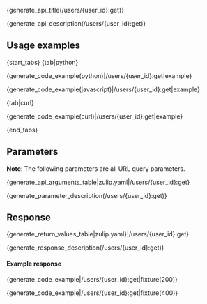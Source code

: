 {generate_api_title(/users/{user_id}:get)}

{generate_api_description(/users/{user_id}:get)}

## Usage examples

{start_tabs}
{tab|python}

{generate_code_example(python)|/users/{user_id}:get|example}

{generate_code_example(javascript)|/users/{user_id}:get|example}

{tab|curl}

{generate_code_example(curl)|/users/{user_id}:get|example}

{end_tabs}

## Parameters

**Note**: The following parameters are all URL query parameters.

{generate_api_arguments_table|zulip.yaml|/users/{user_id}:get}

{generate_parameter_description(/users/{user_id}:get)}

## Response

{generate_return_values_table|zulip.yaml}|/users/{user_id}:get}

{generate_response_description(/users/{user_id}:get)}

#### Example response

{generate_code_example|/users/{user_id}:get|fixture(200)}

{generate_code_example|/users/{user_id}:get|fixture(400)}
